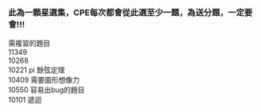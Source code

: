 ### 此為一顆星選集，CPE每次都會從此選至少一題，為送分題，一定要會!!!
需複習的題目  
11349  
10268  
10221 pi 餘弦定理   
10409 需要圖形想像力  
10550 容易出bug的題目  
10101 遞迴
